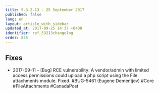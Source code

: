 ```yaml
---
title: 5.3.2.13 - 25 September 2017
published: false
lang: en
layout: article_with_sidebar
updated_at: 2017-09-25 14:37 +0400
identifier: ref_53213changelog
order: 835
---
```


## Fixes

* 2017-09-11 - [Bug] RCE vulnerability: A vendor/admin with limited access permissions could upload a php script using the File attachments module. Fixed. #BUG-5461 (Eugene Dementjev) #Core #FileAttachments #CanadaPost